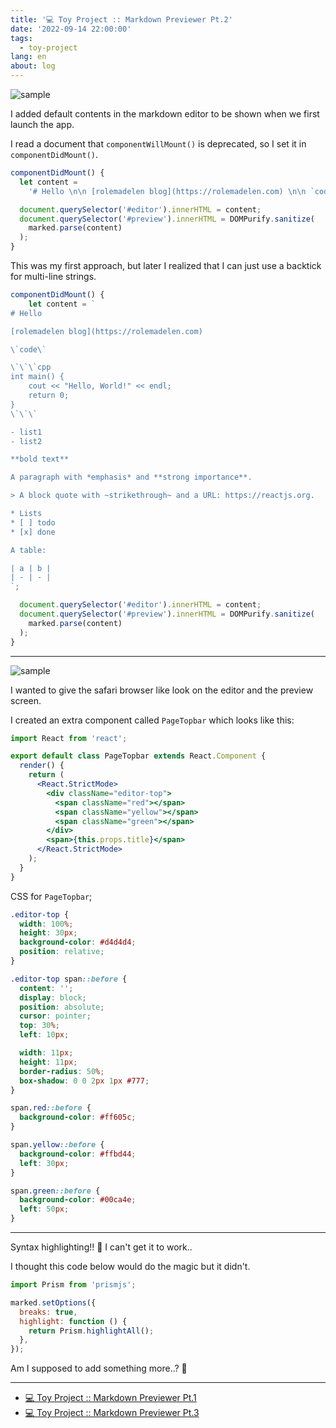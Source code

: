 ```yaml
---
title: '💻 Toy Project :: Markdown Previewer Pt.2'
date: '2022-09-14 22:00:00'
tags:
  - toy-project
lang: en
about: log
---
```


![sample](/images/posts/markdown-previewer/mdpreview-2.gif)

I added default contents in the markdown editor to be shown when we first launch the app.

I read a document that `componentWillMount()` is deprecated, so I set it in `componentDidMount()`.

````js
componentDidMount() {
  let content =
    '# Hello \n\n [rolemadelen blog](https://rolemadelen.com) \n\n `code` \n\n ```cpp\ncodeblock\n``` \n\n - list1 \n - list2 \n\n > quote \n\n **bold text**';

  document.querySelector('#editor').innerHTML = content;
  document.querySelector('#preview').innerHTML = DOMPurify.sanitize(
    marked.parse(content)
  );
}
````

This was my first approach, but later I realized that I can just use a backtick for multi-line strings.

```jsx
componentDidMount() {
    let content = `
# Hello

[rolemadelen blog](https://rolemadelen.com)

\`code\`

\`\`\`cpp
int main() {
    cout << "Hello, World!" << endl;
    return 0;
}
\`\`\`

- list1
- list2

**bold text**

A paragraph with *emphasis* and **strong importance**.

> A block quote with ~strikethrough~ and a URL: https://reactjs.org.

* Lists
* [ ] todo
* [x] done

A table:

| a | b |
| - | - |
`;

  document.querySelector('#editor').innerHTML = content;
  document.querySelector('#preview').innerHTML = DOMPurify.sanitize(
    marked.parse(content)
  );
}
```

---

![sample](/images/posts/markdown-previewer/mdpreview-top.jpg)

I wanted to give the safari browser like look on the editor and the preview screen.

I created an extra component called `PageTopbar` which looks like this:

```jsx
import React from 'react';

export default class PageTopbar extends React.Component {
  render() {
    return (
      <React.StrictMode>
        <div className="editor-top">
          <span className="red"></span>
          <span className="yellow"></span>
          <span className="green"></span>
        </div>
        <span>{this.props.title}</span>
      </React.StrictMode>
    );
  }
}
```

CSS for `PageTopbar`;

```css
.editor-top {
  width: 100%;
  height: 30px;
  background-color: #d4d4d4;
  position: relative;
}

.editor-top span::before {
  content: '';
  display: block;
  position: absolute;
  cursor: pointer;
  top: 30%;
  left: 10px;

  width: 11px;
  height: 11px;
  border-radius: 50%;
  box-shadow: 0 0 2px 1px #777;
}

span.red::before {
  background-color: #ff605c;
}

span.yellow::before {
  background-color: #ffbd44;
  left: 30px;
}

span.green::before {
  background-color: #00ca4e;
  left: 50px;
}
```

---

Syntax highlighting!! 🤯 I can't get it to work..

I thought this code below would do the magic but it didn't.

```jsx
import Prism from 'prismjs';

marked.setOptions({
  breaks: true,
  highlight: function () {
    return Prism.highlightAll();
  },
});
```

Am I supposed to add something more..? 🤔

---

- [💻 Toy Project :: Markdown Previewer Pt.1](./markdown-previewer-1)
- [💻 Toy Project :: Markdown Previewer Pt.3](./markdown-previewer-3)
